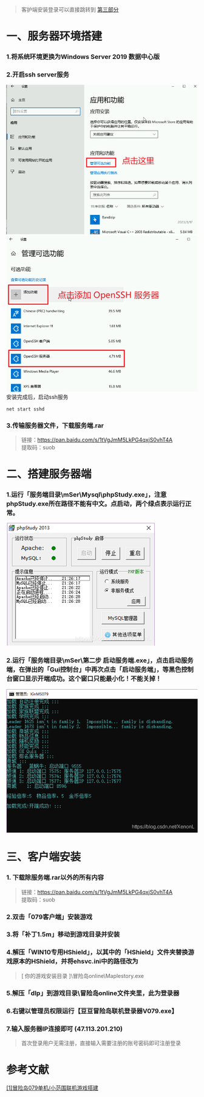 > 客护端安装登录可以直接跳转到 [第三部分](#Thirdpart)
# 一、服务器环境搭建
### 1.将系统环境更换为Windows Server 2019 数据中心版
### 2.开启ssh server服务
![冒险岛OnLine2023-03-20-09-58-52](https://raw.githubusercontent.com/ZZh2333/picgoResource/main/img/%E5%86%92%E9%99%A9%E5%B2%9BOnLine2023-03-20-09-58-52.png)  
![冒险岛OnLine2023-03-20-09-59-43](https://raw.githubusercontent.com/ZZh2333/picgoResource/main/img/%E5%86%92%E9%99%A9%E5%B2%9BOnLine2023-03-20-09-59-43.png)  
安装完成后，启动ssh服务
```shell
net start sshd
```
### 3.传输服务器文件，下载服务端.rar
> 链接：https://pan.baidu.com/s/1tVgJmM5LkPG4qxjS0vhT4A   
> 提取码：suob 
# 二、搭建服务器端
### 1.运行「服务端目录\mSer\Mysql\phpStudy.exe」，注意phpStudy.exe所在路径不能有中文。点启动，两个绿点表示运行正常。
![冒险岛OnLine2023-03-20-10-01-54](https://raw.githubusercontent.com/ZZh2333/picgoResource/main/img/%E5%86%92%E9%99%A9%E5%B2%9BOnLine2023-03-20-10-01-54.png)  
### 2.运行「服务端目录\mSer\第二步 启动服务端.exe」，点击启动服务端，在弹出的「Gui控制台」中再次点击「启动服务端」，等黑色控制台窗口显示开端成功。这个窗口只能最小化！不能关掉！
![冒险岛OnLine2023-03-20-10-02-19](https://raw.githubusercontent.com/ZZh2333/picgoResource/main/img/%E5%86%92%E9%99%A9%E5%B2%9BOnLine2023-03-20-10-02-19.png)
# <a id="Thirdpart"></a>三、客户端安装
### 1. 下载除服务端.rar以外的所有内容
> 链接：https://pan.baidu.com/s/1tVgJmM5LkPG4qxjS0vhT4A   
> 提取码：suob 
### 2.双击「079客户端」安装游戏
### 3.将「补丁1.5m」移动到游戏目录并安装
### 4.解压「WIN10专用HShield」，以其中的「HShield」文件夹替换游戏原本的HShield，并将ehsvc.ini中的路径改为
> [ 你的游戏安装目录 ]\冒险岛online\Maplestory.exe
### 5.解压「dlp」到游戏目录\冒险岛online文件夹里，此为登录器
### 6.右键以管理员权限运行【豆豆冒险岛联机登录器V079.exe】
### 7.输入服务器IP连接即可  (47.113.201.210)
> 首次登录用户无需注册，直接输入需要注册的账号密码即可注册登录

# 参考文献
[[1]冒险岛079单机/小范围联机游戏搭建](https://blog.csdn.net/XenonL/article/details/104203356)